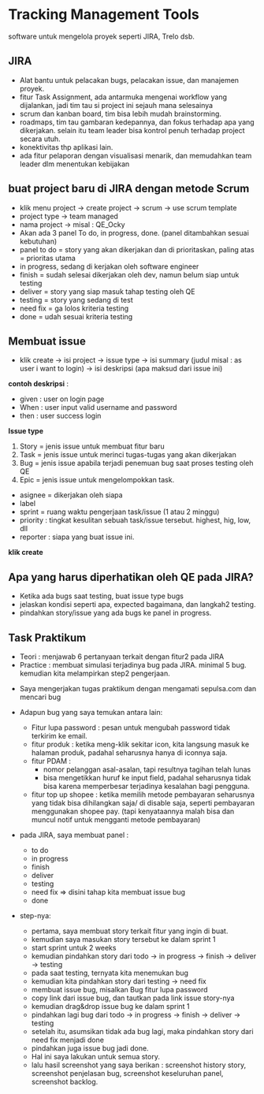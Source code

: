 # Tracking Management Tools

software untuk mengelola proyek seperti JIRA, Trelo dsb.

## JIRA
- Alat bantu untuk pelacakan bugs, pelacakan issue, dan manajemen proyek.
- fitur Task Assignment, ada antarmuka mengenai workflow yang dijalankan, jadi tim tau si project ini sejauh mana selesainya
- scrum dan kanban board, tim bisa lebih mudah brainstorming.
- roadmaps, tim tau gambaran kedepannya, dan fokus terhadap apa yang dikerjakan. selain itu team leader bisa kontrol penuh terhadap project secara utuh. 
- konektivitas thp aplikasi lain.
- ada fitur pelaporan dengan visualisasi menarik, dan memudahkan team leader dlm menentukan kebijakan

## buat project baru di JIRA dengan metode Scrum
- klik menu project -> create project -> scrum -> use scrum template
- project type -> team managed
- nama project -> misal : QE_Ocky
- Akan ada 3 panel To do, in progress, done. (panel ditambahkan sesuai kebutuhan)
- panel to do = story yang akan dikerjakan dan di prioritaskan, paling atas = prioritas utama
- in progress, sedang di kerjakan oleh software engineer
- finish = sudah selesai dikerjakan oleh dev, namun belum siap untuk testing
- deliver = story yang siap masuk tahap testing oleh QE
- testing = story yang sedang di test
- need fix = ga lolos kriteria testing
- done = udah sesuai kriteria testing

## Membuat issue
- klik create -> isi project -> issue type -> isi summary (judul misal : as user i want to login) -> isi deskripsi (apa maksud dari issue ini)

**contoh deskripsi** : 
- given : user on login page
- When : user input valid username and password
- then : user success login

**Issue type**
1. Story = jenis issue untuk membuat fitur baru
2. Task = jenis issue untuk merinci tugas-tugas yang akan dikerjakan
3. Bug = jenis issue apabila terjadi penemuan bug saat proses testing oleh QE
4. Epic = jenis issue untuk mengelompokkan task.

- asignee = dikerjakan oleh siapa
- label 
- sprint = ruang waktu pengerjaan task/issue (1 atau 2 minggu)
- priority : tingkat kesulitan sebuah task/issue tersebut. highest, hig, low, dll
- reporter : siapa yang buat issue ini.

**klik create**


## Apa yang harus diperhatikan oleh QE pada JIRA?
- Ketika ada bugs saat testing, buat issue type bugs
- jelaskan kondisi seperti apa, expected bagaimana, dan langkah2 testing.
- pindahkan story/issue yang ada bugs ke panel in progress.


## Task Praktikum
- Teori : menjawab 6 pertanyaan terkait dengan fitur2 pada JIRA
- Practice : membuat simulasi terjadinya bug pada JIRA. minimal 5 bug. kemudian kita melampirkan step2 pengerjaan.

* Saya mengerjakan tugas praktikum dengan mengamati sepulsa.com dan mencari bug
* Adapun bug yang saya temukan antara lain:
  * Fitur lupa password : pesan untuk mengubah password tidak terkirim ke email.
  * fitur produk : ketika meng-klik sekitar icon, kita langsung masuk ke halaman produk, padahal seharusnya hanya di iconnya saja.
  * fitur PDAM : 
     * nomor pelanggan asal-asalan, tapi resultnya tagihan telah lunas
     * bisa mengetikkan huruf ke input field, padahal seharusnya tidak bisa karena memperbesar terjadinya kesalahan bagi pengguna.
  * fitur top up shopee : ketika memilih metode pembayaran seharusnya yang tidak bisa dihilangkan saja/ di disable saja, seperti pembayaran menggunakan shopee pay. (tapi kenyataannya malah bisa dan muncul notif untuk mengganti metode pembayaran)

* pada JIRA, saya membuat panel :
     - to do
     - in progress
     - finish
     - deliver
     - testing
     - need fix => disini tahap kita membuat issue bug
     - done

* step-nya:
   - pertama, saya membuat story terkait fitur yang ingin di buat.
   - kemudian saya masukan story tersebut ke dalam sprint 1
   - start sprint untuk 2 weeks
   - kemudian pindahkan story dari todo -> in progress -> finish -> deliver -> testing 
   - pada saat testing, ternyata kita menemukan bug
   - kemudian kita pindahkan story dari testing -> need fix
   - membuat issue bug, misalkan Bug fitur lupa password
   - copy link dari issue bug, dan tautkan pada link issue story-nya
   - kemudian drag&drop issue bug ke dalam sprint 1
   - pindahkan lagi bug dari todo -> in progress -> finish -> deliver -> testing 
   - setelah itu, asumsikan tidak ada bug lagi, maka pindahkan story dari need fix menjadi done
   - pindahkan juga issue bug jadi done.
   - Hal ini saya lakukan untuk semua story.
   - lalu hasil screenshot yang saya berikan : screenshot history story, screenshot penjelasan bug, screenshot keseluruhan panel, screenshot backlog.